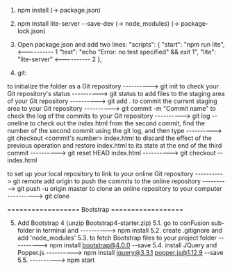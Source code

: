 1. npm install
   (-> package.json)

2. npm install lite-server --save-dev
   (-> node_modules)
   (-> package-lock.json)

3. Open package.json and add two lines:
   "scripts": {
   "start": "npm run lite", <---------- 1
   "test": "echo \"Error: no test specified\" && exit 1",
   "lite": "lite-server" <---------- 2
   },

4. git:

to initialize the folder as a Git repository
----------> git init
to check your Git repository's status
----------> git status
to add files to the staging area of your Git repository
----------> git add .
to commit the current staging area to your Git repository
----------> git commit -m "Commit name"
to check the log of the commits to your Git repository
----------> git log --oneline
to check out the index.html from the second commit, find the number of the second commit using the git log, and then type
----------> git checkout <commit's number> index.html
to discard the effect of the previous operation and restore index.html to its state at the end of the third commit
----------> git reset HEAD index.html
----------> git checkout -- index.html

to set up your local repository to link to your online Git repository
----------> git remote add origin <repository URL>
to push the commits to the online repository
----------> git push -u origin master
to clone an online repository to your computer
----------> git clone <repository URL>

================== Bootstrap ==================

5. Add Bootstrap 4 (unzip Bootstrap4-starter.zip)
   5.1. go to conFusion sub-folder in terminal and
   ----------> npm install
   5.2. create .gitignore and add 'node_modules'
   5.3. to fetch Bootstrap files to your project folder
   ----------> npm install bootstrap@4.0.0 --save
   5.4. install JQuery and Popper.js
   ----------> npm install jquery@3.3.1 popper.js@1.12.9 --save
   5.5.
   ----------> npm start
